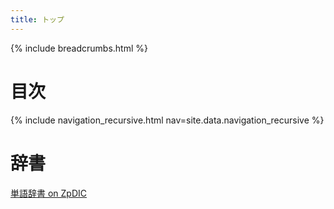 ```yaml
---
title: トップ
---
```

{% include breadcrumbs.html %}

# 目次
{% include navigation_recursive.html nav=site.data.navigation_recursive %}

# 辞書
[単語辞書 on ZpDIC](http://zpdic.ziphil.com/dictionary/400)

